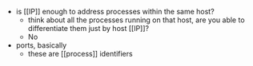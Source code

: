 - is [[IP]] enough to address processes within the same host?
	- think about all the processes running on that host, are you able to differentiate them just by host [[IP]]?
	- No
- ports, basically
	- these are [[process]] identifiers
